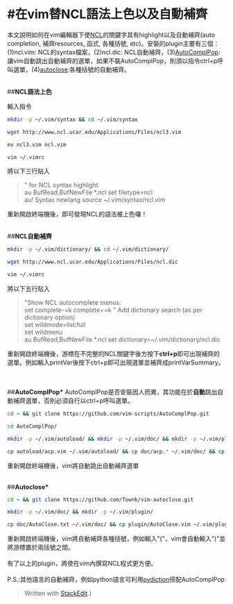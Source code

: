 #在vim替NCL語法上色以及自動補齊
=====
本文說明如何在vim編輯器下使[NCL](http://www.ncl.ucar.edu/)的關鍵字具有highlight以及自動補齊(auto completion, 補齊resources, 函式, 各種括號, etc)。安裝的plugin主要有三個：(1)ncl.vim: NCL的syntax檔案，(2)ncl.dic: NCL自動補齊，(3)[AutoComplPop](https://github.com/vim-scripts/AutoComplPop):讓vim自動跳出自動補齊的選單，如果不裝AutoComplPop，則須以指令ctrl+p呼叫選單，(4)[autoclose](https://github.com/Townk/vim-autoclose):各種括號的自動補齊。
<br></br>

##__NCL語法上色__

輸入指令
```bash
mkdir -p ~/.vim/syntax && cd ~/.vim/syntax
```
```bash
wget http://www.ncl.ucar.edu/Applications/Files/ncl3.vim
```
```bash
mv ncl3.vim ncl.vim
```
```bash
vim ~/.vimrc
```
將以下三行貼入

>" for NCL syntax highlight<br/>
>au BufRead,BufNewFile *.ncl set filetype=ncl<br/>
>au! Syntax newlang source ~/.vim/syntax/ncl.vim <br/>

重新開啟終端機後，即可發現NCL的語法被上色囉！
<br></br>

##__NCL自動補齊__
```bash
mkdir -p ~/.vim/dictionary/ && cd ~/.vim/dictionary/
```
```bash
wget http://www.ncl.ucar.edu/Applications/Files/ncl.dic
```
```bash
vim ~/.vimrc
```
將以下五行貼入
>"Show NCL autocomplete menus.<br/>
>set complete-=k complete+=k " Add dictionary search (as per dictionary option)<br/>
>set wildmode=list:full<br/>
>set wildmenu<br/>
>au BufRead,BufNewFile *.ncl set dictionary=~/.vim/dictionary/ncl.dic<br/>

重新開啟終端機後，游標在不完整的NCL關鍵字後方按下**ctrl+p**即可出現補齊的選單。例如輸入printVar後按下ctrl+p即可出現選單並補齊成printVarSummary。

<br></br>
##__AutoComplPop*__
AutoComplPop是否安裝因人而異，其功能在於**自動**跳出自動補齊選單，否則必須自行以ctrl+p呼叫選單。
```bash
cd ~ && git clone https://github.com/vim-scripts/AutoComplPop.git
```

```bash
cd AutoComplPop/
```
```bash
mkdir -p ~/.vim/autoload/ && mkdir -p ~/.vim/doc/ && mkdir -p ~/.vim/plugin/
```
```bash
cp autoload/acp.vim ~/.vim/autoload/ && cp doc/acp.* ~/.vim/doc/ && cp plugin/acp.vim ~/.vim/plugin/
```
重新開啟終端機後，vim將自動跳出自動補齊選單
<br></br>

##__Autoclose*__

```bash
cd ~ && git clone https://github.com/Townk/vim-autoclose.git
```
```bash
mkdir -p ~/.vim/doc/ && mkdir -p ~/.vim/plugin/
```
```bash
cp doc/AutoClose.txt ~/.vim/doc/ && cp plugin/AutoClose.vim ~/.vim/plugin/
```
重新開啟終端機後，vim將自動補齊各種括號，例如輸入"("，vim會自動輸入")"並將游標置於兩括號之間。
<br></br>
有了以上的plugin，將使在vim內撰寫NCL程式更方便。
<br></br>
P.S.:其他語言的自動補齊，例如python語言可利用[pydiction](https://github.com/vim-scripts/Pydiction)搭配AutoComplPop

> Written with [StackEdit](https://stackedit.io/).)
